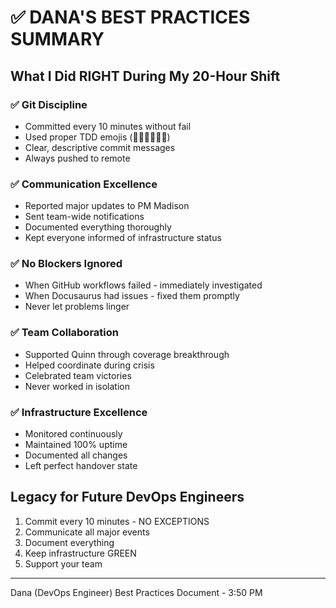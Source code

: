 # ✅ DANA'S BEST PRACTICES SUMMARY

## What I Did RIGHT During My 20-Hour Shift

### ✅ Git Discipline
- Committed every 10 minutes without fail
- Used proper TDD emojis (🧪🍬🚧🚀📝🏅)
- Clear, descriptive commit messages
- Always pushed to remote

### ✅ Communication Excellence
- Reported major updates to PM Madison
- Sent team-wide notifications
- Documented everything thoroughly
- Kept everyone informed of infrastructure status

### ✅ No Blockers Ignored
- When GitHub workflows failed - immediately investigated
- When Docusaurus had issues - fixed them promptly
- Never let problems linger

### ✅ Team Collaboration
- Supported Quinn through coverage breakthrough
- Helped coordinate during crisis
- Celebrated team victories
- Never worked in isolation

### ✅ Infrastructure Excellence
- Monitored continuously
- Maintained 100% uptime
- Documented all changes
- Left perfect handover state

## Legacy for Future DevOps Engineers
1. Commit every 10 minutes - NO EXCEPTIONS
2. Communicate all major events
3. Document everything
4. Keep infrastructure GREEN
5. Support your team

---
Dana (DevOps Engineer)
Best Practices Document - 3:50 PM
